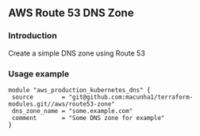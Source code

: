 ## AWS Route 53 DNS Zone

### Introduction

Create a simple DNS zone using Route 53

### Usage example

 ```hcl
 module "aws_production_kubernetes_dns" {
  source        = "git@github.com:macunha1/terraform-modules.git//aws/route53-zone"
  dns_zone_name = "some.example.com"
  comment       = "Some DNS zone for example"
}
```
